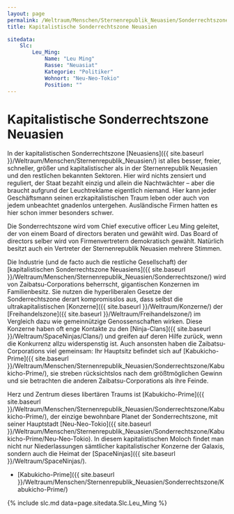 ```yaml
---
layout: page
permalink: /Weltraum/Menschen/Sternenrepublik_Neuasien/Sonderrechtszone/
title: Kapitalistische Sonderrechtszone Neuasien

sitedata:
    Slc:
        Leu_Ming:
            Name: "Leu Ming"
            Rasse: "Neuasiat"
            Kategorie: "Politiker"
            Wohnort: "Neu-Neo-Tokio"
            Position: ""
---
```


# Kapitalistische Sonderrechtszone Neuasien

In der kapitalistischen Sonderrechtszone [Neuasiens]({{ site.baseurl }}/Weltraum/Menschen/Sternenrepublik_Neuasien/) ist alles besser, freier, schneller, größer und kapitalistischer als in der Sternenrepublik Neuasien und den restlichen bekannten Sektoren. Hier wird nichts zensiert und reguliert, der Staat bezahlt einzig und allein die Nachtwächter &ndash; aber die braucht aufgrund der Leuchtreklame eigentlich niemand. Hier kann jeder Geschäftsmann seinen erzkapitalistischen Traum leben oder auch von jedem unbeachtet gnadenlos untergehen. Ausländische Firmen hatten es hier schon immer besonders schwer.

Die Sonderrechtszone wird vom Chief executive officer Leu Ming geleitet, der von einem Board of directors beraten und gewählt wird. Das Board of directors selber wird von Firmenvertretern demokratisch gewählt. Natürlich besitzt auch ein Vertreter der Sternenrepublik Neuasien mehrere Stimmen.

Die Industrie (und de facto auch die restliche Gesellschaft) der [kapitalistischen Sonderrechtszone Neuasiens]({{ site.baseurl }}/Weltraum/Menschen/Sternenrepublik_Neuasien/Sonderrechtszone/) wird von Zaibatsu-Corporations beherrscht, gigantischen Konzernen im Familienbesitz. Sie nutzen die hyperliberalen Gesetze der Sonderrechtszone derart kompromisslos aus, dass selbst die ultrakapitalistischen [Konzerne]({{ site.baseurl }}/Weltraum/Konzerne/) der [Freihandelszone]({{ site.baseurl }}/Weltraum/Freihandelszone/) im Vergleich dazu wie gemeinnützige Genossenschaften wirken. Diese Konzerne haben oft enge Kontakte zu den [Ninja-Clans]({{ site.baseurl }}/Weltraum/SpaceNinjas/Clans/) und greifen auf deren Hilfe zurück, wenn die Konkurrenz allzu widerspenstig ist. Auch ansonsten haben die Zaibatsu-Corporations viel gemeinsam: Ihr Hauptsitz befindet sich auf [Kabukicho-Prime]({{ site.baseurl }}/Weltraum/Menschen/Sternenrepublik_Neuasien/Sonderrechtszone/Kabukicho-Prime/), sie streben rücksichtslos nach dem größtmöglichen Gewinn und sie betrachten die anderen Zaibatsu-Corporations als ihre Feinde.

Herz und Zentrum dieses libertären Traums ist [Kabukicho-Prime]({{ site.baseurl }}/Weltraum/Menschen/Sternenrepublik_Neuasien/Sonderrechtszone/Kabukicho-Prime/), der einzige bewohnbare Planet der Sonderrechtszone, mit seiner Hauptstadt [Neu-Neo-Tokio]({{ site.baseurl }}/Weltraum/Menschen/Sternenrepublik_Neuasien/Sonderrechtszone/Kabukicho-Prime/Neu-Neo-Tokio). In diesem kapitalistischen Moloch findet man nicht nur Niederlassungen sämtlicher kapitalistischer Konzerne der Galaxis, sondern auch die Heimat der [SpaceNinjas]({{ site.baseurl }}/Weltraum/SpaceNinjas/).

- [Kabukicho-Prime]({{ site.baseurl }}/Weltraum/Menschen/Sternenrepublik_Neuasien/Sonderrechtszone/Kabukicho-Prime/)

{% include slc.md data=page.sitedata.Slc.Leu_Ming %}
